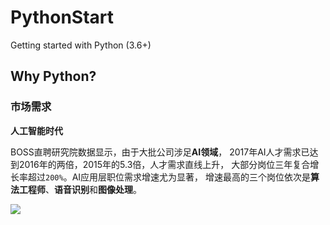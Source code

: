 # PythonStart
Getting started with Python (3.6+)

## Why Python?

### 市场需求

**人工智能时代**

BOSS直聘研究院数据显示，由于大批公司涉足**AI领域**，
2017年AI人才需求已达到2016年的两倍，2015年的5.3倍，人才需求直线上升，
大部分岗位三年复合增长率超过`200%`。AI应用层职位需求增速尤为显著，
增速最高的三个岗位依次是**算法工程师**、**语音识别**和**图像处理**。

![](https://raw.githubusercontent.com/leven-cn/PythonStart/v0.0.1/figures/fig-0001.png)
